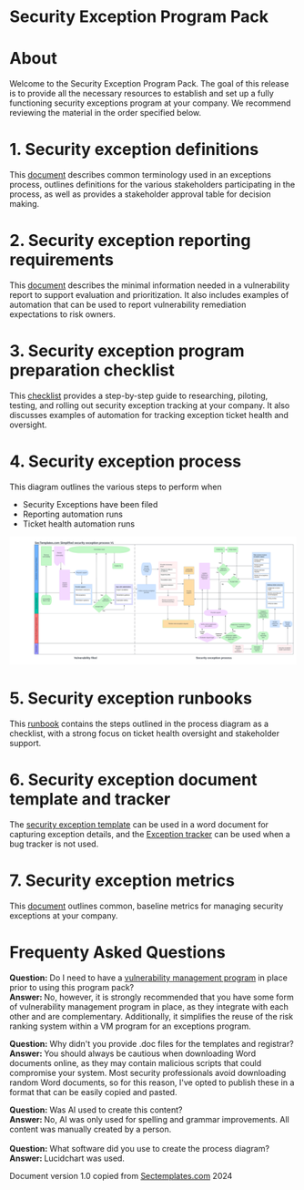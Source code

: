 # Security Exception Program Pack


# About
Welcome to the Security Exception Program Pack. The goal of this release is to provide all the necessary resources to establish and set up a fully functioning security exceptions program at your company. We recommend reviewing the material in the order specified below.

# 1. Security exception definitions
This <a href="./Security_exceptions_definitions.md">document</a> describes common terminology used in an exceptions process, outlines definitions for the various stakeholders participating in the process, as well as provides a stakeholder approval table for decision making.

# 2. Security exception reporting requirements
This <a href="./Security_exception_reporting_requirements.md">document</a> describes the minimal information needed in a vulnerability report to support evaluation and prioritization. It also includes examples of automation that can be used to report vulnerability remediation expectations to risk owners.


# 3. Security exception program preparation checklist
This <a href="./Security_Exception_preparation_checklist.md">checklist</a> provides a step-by-step guide to researching, piloting, testing, and rolling out security exception tracking at your company. It also discusses examples of automation for tracking exception ticket health and oversight.


# 4. Security exception process
This diagram outlines the various steps to perform when 
  * Security Exceptions have been filed
  * Reporting automation runs
  * Ticket health automation runs
  
<img src="./Security_exception_process.png">


# 5. Security exception runbooks
This <a href="./Security_exception_runbooks.md">runbook</a> contains the steps outlined in the process diagram as a checklist, with a strong focus on ticket health oversight and stakeholder support.

# 6. Security exception document template and tracker
The <a href="./Security_exception_template.md">security exception template</a> can be used in a word document for capturing exception details, and the <a href="./Security_exceptions_tracker.csv">Exception tracker</a> can be used when a bug tracker is not used.

# 7. Security exception metrics
This <a href="./Security_exceptions_metrics.md">document</a> outlines common, baseline metrics for managing security exceptions at your company.


# Frequenty Asked Questions
<b>Question:</b> Do I need to have a <a href="https://www.sectemplates.com/2024/08/announcing-the-vulnerability-management-program-pack-10.html">vulnerability management program</a> in place prior to using this program pack?<br>
<b>Answer: </b> No, however, it is strongly recommended that you have some form of vulnerability management program in place, as they integrate with each other and are complementary. Additionally, it simplifies the reuse of the risk ranking system within a VM program for an exceptions program.

<b>Question:</b> Why didn't you provide .doc files for the templates and registrar?<br>
<b>Answer: </b> You should always be cautious when downloading Word documents online, as they may contain malicious scripts that could compromise your system. Most security professionals avoid downloading random Word documents, so for this reason, I've opted to publish these in a format that can be easily copied and pasted.

<b>Question:</b> Was AI used to create this content?<br>
<b>Answer: </b> No, AI was only used for spelling and grammar improvements. All content was manually created by a person.
<br><br>
<b>Question:</b> What software did you use to create the process diagram?<br>
<b>Answer: </b> Lucidchart was used. 

Document version 1.0 copied from [Sectemplates.com](https://www.sectemplates.com/) 2024
